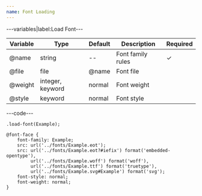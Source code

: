 ```yaml
---
name: Font Loading
---
```


---variables|label:Load Font---

| Variable | Type | Default | Description | Required |
| -- | -- | -- | -- | -- |
| @name | string | -- | Font family rules | ✓ |
| @file | file | @name | Font file ||
| @weight | integer, keyword | normal | Font weight ||
| @style | keyword | normal | Font style ||

---code---

```less
.load-font(Example);
```

```less
@font-face {
	font-family: Example;
	src: url('../fonts/Example.eot');
	src: url('../fonts/Example.eot?#iefix') format('embedded-opentype'),
	     url('../fonts/Example.woff') format('woff'),
		 url('../fonts/Example.ttf') format('truetype'),
		 url('../fonts/Example.svg#Example') format('svg');
	font-style: normal;
	font-weight: normal;
}
```